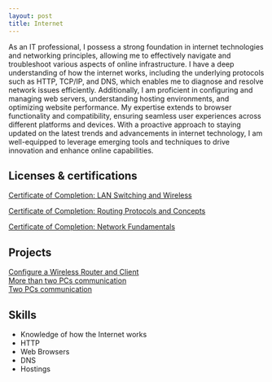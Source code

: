 ```yaml
---
layout: post
title: Internet
---
```


As an IT professional, I possess a strong foundation in internet technologies and networking principles, allowing me to effectively navigate and troubleshoot various aspects of online infrastructure. I have a deep understanding of how the internet works, including the underlying protocols such as HTTP, TCP/IP, and DNS, which enables me to diagnose and resolve network issues efficiently. Additionally, I am proficient in configuring and managing web servers, understanding hosting environments, and optimizing website performance. My expertise extends to browser functionality and compatibility, ensuring seamless user experiences across different platforms and devices. With a proactive approach to staying updated on the latest trends and advancements in internet technology, I am well-equipped to leverage emerging tools and techniques to drive innovation and enhance online capabilities.

## Licenses & certifications

[Certificate of Completion: LAN Switching and Wireless](/licenses-and-certifications#certificate-completion-lan-switching-wireless)  

[Certificate of Completion: Routing Protocols and Concepts](/licenses-and-certifications#certificate-completion-routing-protocol-concepts)  

[Certificate of Completion: Network Fundamentals](/licenses-and-certifications#certificate-completion-network-fundamentals)

## Projects <a name="internet-projects"></a>  

[Configure a Wireless Router and Client][project-configure-wireless-router-client]  
[More than two PCs communication][project-more-than-two-pc-communication]  
[Two PCs communication][project-two-pc-communication]


## Skills

- Knowledge of how the Internet works
- HTTP
- Web Browsers
- DNS
- Hostings

[project-two-pc-communication]:https://youtu.be/3ivOQGk-8V0
[project-more-than-two-pc-communication]:https://youtu.be/hlR1pkkIUyY
[project-configure-wireless-router-client]:https://youtu.be/SCrHvlQ2_ww
